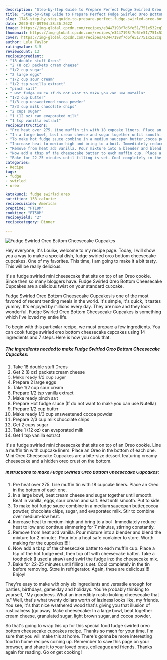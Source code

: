 ```yaml
---
description: "Step-by-Step Guide to Prepare Perfect Fudge Swirled Oreo Bottom Cheesecake Cupcakes"
title: "Step-by-Step Guide to Prepare Perfect Fudge Swirled Oreo Bottom Cheesecake Cupcakes"
slug: 1745-step-by-step-guide-to-prepare-perfect-fudge-swirled-oreo-bottom-cheesecake-cupcakes
date: 2020-07-09T04:38:36.262Z
image: https://img-global.cpcdn.com/recipes/e3447198f7d6fe51/751x532cq70/fudge-swirled-oreo-bottom-cheesecake-cupcakes-recipe-main-photo.jpg
thumbnail: https://img-global.cpcdn.com/recipes/e3447198f7d6fe51/751x532cq70/fudge-swirled-oreo-bottom-cheesecake-cupcakes-recipe-main-photo.jpg
cover: https://img-global.cpcdn.com/recipes/e3447198f7d6fe51/751x532cq70/fudge-swirled-oreo-bottom-cheesecake-cupcakes-recipe-main-photo.jpg
author: Lela Taylor
ratingvalue: 3.5
reviewcount: 13
recipeingredient:
- "18 double stuff Oreos"
- "2 (8 oz) packets cream cheese"
- "1/2 cup sugar"
- "2 large eggs"
- "1/2 cup sour cream"
- "1/2 tsp vanilla extract"
- "pinch salt"
- " Hot fudge sauce If do not want to make you can use Nutella"
- "1/2 cup butter"
- "1/3 cup unsweetened cocoa powder"
- "2/3 cup milk chocolate chips"
- "2 cups sugar"
- "1 (12 oz) can evaporated milk"
- "1 tsp vanilla extract"
recipeinstructions:
- "Pre heat over 275. Line muffin tin with 18 cupcake liners. Place an Oreo in the bottom of each one."
- "In a large bowl, beat cream cheese and sugar together until smooth. Beat in vanilla, eggs, sour cream and salt. Beat until smooth. Put to side."
- "To make hot fudge sauce combine in a medium saucepan butter,cocoa powder, chocolate chips, sugar, and evaporated milk. Stir to combine over medium-low heat."
- "Increase heat to medium-high and bring to a boil. Immediately reduce heat to low and continue simmering for 7 minutes, stirring constantly."
- "Remove from heat add vanilla. Pour mixture into a blender and blend the mixture for 2 minutes. Pour into a heat safe container to store. Worth making for the cupcakes!!!!!"
- "Now add a tbsp of the cheesecake batter to each muffin cup. Place a tsp of the hot fudge next, then top off with cheesecake batter. Take a toothpick (I used a straw) and swirl the fudge into the cheesecake mix."
- "Bake for 22-25 minutes until filling is set. Cool completely in the tin before removing. Store in refrigerator. Again, these are delicious!!!! Enjoy!"
categories:
- Recipe
tags:
- fudge
- swirled
- oreo

katakunci: fudge swirled oreo 
nutrition: 138 calories
recipecuisine: American
preptime: "PT19M"
cooktime: "PT58M"
recipeyield: "2"
recipecategory: Dinner

---
```



![Fudge Swirled Oreo Bottom Cheesecake Cupcakes](https://img-global.cpcdn.com/recipes/e3447198f7d6fe51/751x532cq70/fudge-swirled-oreo-bottom-cheesecake-cupcakes-recipe-main-photo.jpg)

Hey everyone, it's Louise, welcome to my recipe page. Today, I will show you a way to make a special dish, fudge swirled oreo bottom cheesecake cupcakes. One of my favorites. This time, I am going to make it a bit tasty. This will be really delicious.

It&#39;s a fudge swirled mini cheesecake that sits on top of an Oreo cookie. Since then so many bloggers have. Fudge Swirled Oreo Bottom Cheesecake Cupcakes are a delicious twist on your standard cupcake.

Fudge Swirled Oreo Bottom Cheesecake Cupcakes is one of the most favored of recent trending meals in the world. It's simple, it's quick, it tastes yummy. It's enjoyed by millions every day. They are nice and they look wonderful. Fudge Swirled Oreo Bottom Cheesecake Cupcakes is something which I've loved my entire life.


To begin with this particular recipe, we must prepare a few ingredients. You can cook fudge swirled oreo bottom cheesecake cupcakes using 14 ingredients and 7 steps. Here is how you cook that.

<!--inarticleads1-->

##### The ingredients needed to make Fudge Swirled Oreo Bottom Cheesecake Cupcakes:

1. Take 18 double stuff Oreos
1. Get 2 (8 oz) packets cream cheese
1. Make ready 1/2 cup sugar
1. Prepare 2 large eggs
1. Take 1/2 cup sour cream
1. Prepare 1/2 tsp vanilla extract
1. Make ready pinch salt
1. Prepare  Hot fudge sauce (If do not want to make you can use Nutella)
1. Prepare 1/2 cup butter
1. Make ready 1/3 cup unsweetened cocoa powder
1. Prepare 2/3 cup milk chocolate chips
1. Get 2 cups sugar
1. Take 1 (12 oz) can evaporated milk
1. Get 1 tsp vanilla extract


It&#39;s a fudge swirled mini cheesecake that sits on top of an Oreo cookie. Line a muffin tin with cupcake liners. Place an Oreo in the bottom of each one. Mini Oreo Cheesecake Cupcakes are a bite-size dessert featuring creamy cheesecake and a hidden oreo crust on the bottom. 

<!--inarticleads2-->

##### Instructions to make Fudge Swirled Oreo Bottom Cheesecake Cupcakes:

1. Pre heat over 275. Line muffin tin with 18 cupcake liners. Place an Oreo in the bottom of each one.
1. In a large bowl, beat cream cheese and sugar together until smooth. Beat in vanilla, eggs, sour cream and salt. Beat until smooth. Put to side.
1. To make hot fudge sauce combine in a medium saucepan butter,cocoa powder, chocolate chips, sugar, and evaporated milk. Stir to combine over medium-low heat.
1. Increase heat to medium-high and bring to a boil. Immediately reduce heat to low and continue simmering for 7 minutes, stirring constantly.
1. Remove from heat add vanilla. Pour mixture into a blender and blend the mixture for 2 minutes. Pour into a heat safe container to store. Worth making for the cupcakes!!!!!
1. Now add a tbsp of the cheesecake batter to each muffin cup. Place a tsp of the hot fudge next, then top off with cheesecake batter. Take a toothpick (I used a straw) and swirl the fudge into the cheesecake mix.
1. Bake for 22-25 minutes until filling is set. Cool completely in the tin before removing. Store in refrigerator. Again, these are delicious!!!! Enjoy!


They&#39;re easy to make with only six ingredients and versatile enough for parties, birthdays, game day and holidays. You&#39;re probably thinking to yourself, &#34;My goodness. What an incredibly rustic looking cheesecake that is.&#34; Well, that&#39;s what twenty dollars worth of laziness looks like, my friends. You see, it&#39;s that nice weathered wood that&#39;s giving you that illusion of rusticalness (go away. Make cheesecake: In a large bowl, beat together cream cheese, granulated sugar, light brown sugar, and cocoa powder. 

So that's going to wrap this up for this special food fudge swirled oreo bottom cheesecake cupcakes recipe. Thanks so much for your time. I'm sure that you will make this at home. There's gonna be more interesting food in home recipes coming up. Remember to save this page on your browser, and share it to your loved ones, colleague and friends. Thanks again for reading. Go on get cooking!
